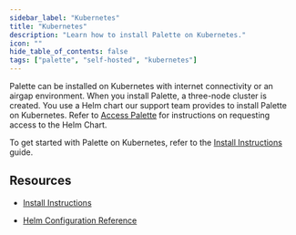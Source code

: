 ```yaml
---
sidebar_label: "Kubernetes"
title: "Kubernetes"
description: "Learn how to install Palette on Kubernetes."
icon: ""
hide_table_of_contents: false
tags: ["palette", "self-hosted", "kubernetes"]
---
```



Palette can be installed on Kubernetes with internet connectivity or an airgap environment. When you install Palette, a three-node cluster is created. You use a Helm chart our support team provides to install Palette on Kubernetes. Refer to [Access Palette](../../enterprise-version.md#access-palette) for instructions on requesting access to the Helm Chart.


To get started with Palette on Kubernetes, refer to the [Install Instructions](install.md) guide.

## Resources

- [Install Instructions](install.md)


- [Helm Configuration Reference](palette-helm-ref.md)

